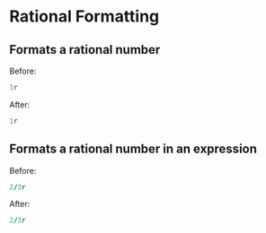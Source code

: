 # Rational Formatting

## Formats a rational number

Before:

```ruby
1r
```

After:

```ruby
1r
```

## Formats a rational number in an expression

Before:

```ruby
2/3r
```

After:

```ruby
2/3r
```
